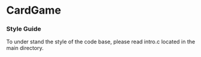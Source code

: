 # CardGame


### Style Guide
  To under stand the style of the code base,
  please read intro.c located in the main 
  directory.